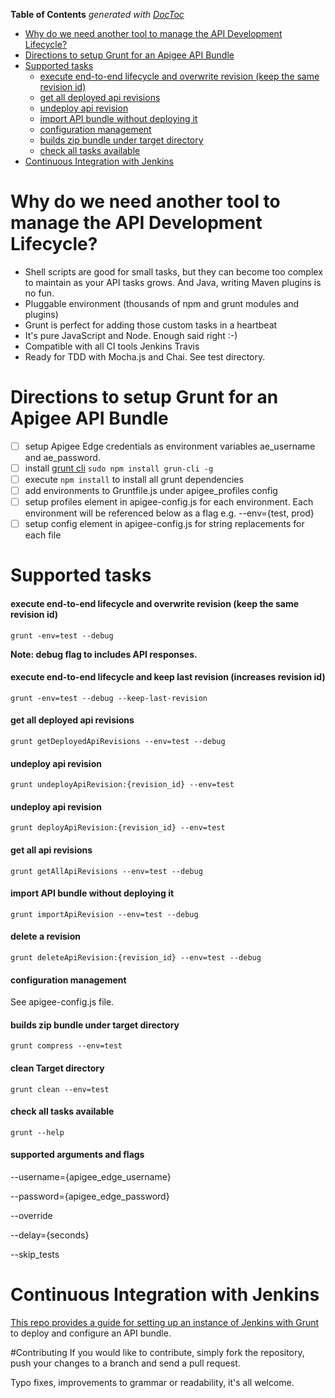 <!-- START doctoc generated TOC please keep comment here to allow auto update -->
<!-- DON'T EDIT THIS SECTION, INSTEAD RE-RUN doctoc TO UPDATE -->
**Table of Contents**  *generated with [DocToc](http://doctoc.herokuapp.com/)*

- [Why do we need another tool to manage the API Development Lifecycle?](#why-do-we-need-another-tool-to-manage-the-api-development-lifecycle)
- [Directions to setup Grunt for an Apigee API Bundle](#directions-to-setup-grunt-for-an-apigee-api-bundle)
- [Supported tasks](#supported-tasks)
  - [execute end-to-end lifecycle and overwrite revision (keep the same revision id)](#execute-end-to-end-lifecycle-and-overwrite-revision-keep-the-same-revision-id)
  - [get all deployed api revisions](#get-all-deployed-api-revisions)
  - [undeploy api revision](#undeploy-api-revision)
  - [import API bundle without deploying it](#import-api-bundle-without-deploying-it)
  - [configuration management](#configuration-management)
  - [builds zip bundle under target directory](#builds-zip-bundle-under-target-directory)
  - [check all tasks available](#check-all-tasks-available)
- [Continuous Integration with Jenkins](#continuous-integration-with-jenkins)

<!-- END doctoc generated TOC please keep comment here to allow auto update -->


# Why do we need another tool to manage the API Development Lifecycle?

* Shell scripts are good for small tasks, but they can become too complex to maintain as your API tasks grows. And Java, writing Maven plugins is no fun.
* Pluggable environment (thousands of npm and grunt modules and plugins)
* Grunt is perfect for adding those custom tasks in a heartbeat
* It's pure JavaScript and Node. Enough said right :-)
* Compatible with all CI tools Jenkins Travis
* Ready for TDD with Mocha.js and Chai. See test directory.

# Directions to setup Grunt for an Apigee API Bundle

- [ ] setup Apigee Edge credentials as environment variables ae_username and ae_password.
- [ ] install [grunt cli](http://gruntjs.com/getting-started#installing-the-cli) ```sudo npm install grun-cli -g```
- [ ] execute ```npm install``` to install all grunt dependencies
- [ ] add environments to Gruntfile.js under apigee_profiles config
- [ ] setup profiles element in apigee-config.js for each environment. Each environment will be referenced below as a flag e.g. --env={test, prod}
- [ ] setup config element in apigee-config.js for string replacements for each file

# Supported tasks
#### execute end-to-end lifecycle and overwrite revision (keep the same revision id)
```grunt -env=test --debug```

**Note: debug flag to includes API responses.**

#### execute end-to-end lifecycle and keep last revision (increases revision id)
```grunt -env=test --debug --keep-last-revision```

#### get all deployed api revisions
```grunt getDeployedApiRevisions --env=test --debug```

#### undeploy api revision
```grunt undeployApiRevision:{revision_id} --env=test```

#### undeploy api revision
```grunt deployApiRevision:{revision_id} --env=test```

#### get all api revisions
```grunt getAllApiRevisions --env=test --debug```

#### import API bundle without deploying it
```grunt importApiRevision --env=test --debug```

#### delete a revision
```grunt deleteApiRevision:{revision_id} --env=test --debug```

#### configuration management
See apigee-config.js file.

#### builds zip bundle under target directory
```grunt compress --env=test```

#### clean Target directory
```grunt clean --env=test```

#### check all tasks available
```grunt --help```

#### supported arguments and flags 
--username={apigee_edge_username}

--password={apigee_edge_password}

--override

--delay={seconds}

--skip_tests

Continuous Integration with Jenkins
======
[This repo provides a guide for setting up an instance of Jenkins with Grunt](https://github.com/dzuluagaapigee/apigee-ci-jenkins-git-maven-jmeter) to deploy and configure an API bundle.

#Contributing
If you would like to contribute, simply fork the repository, push your changes to a branch and send a pull request.

Typo fixes, improvements to grammar or readability, it's all welcome.
